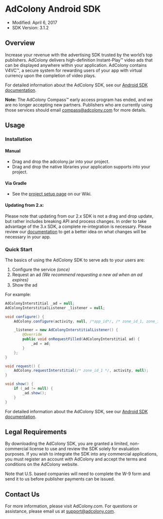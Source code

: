 # AdColony Android SDK
* Modified: April 6, 2017
* SDK Version: 3.1.2

## Overview
Increase your revenue with the advertising SDK trusted by the world’s top publishers. AdColony delivers high-definition Instant-Play™ video ads that can be displayed anywhere within your application. AdColony contains V4VC™, a secure system for rewarding users of your app with virtual currency upon the completion of video plays.

For detailed information about the AdColony SDK, see our [Android SDK documentation](https://github.com/AdColony/AdColony-Android-SDK-3/wiki).

**Note:** The AdColony Compass™ early access program has ended, and we are no longer accepting new partners. Publishers who are currently using those services should email compass@adcolony.com for more details.

## Usage

### Installation

#### Manual

* Drag and drop the adcolony.jar into your project.
* Drag and drop the native libraries your application supports into your project.

#### Via Gradle
* See the [project setup page](https://github.com/AdColony/AdColony-Android-SDK-3/wiki/Project-Setup) on our Wiki.

#### Updating from 2.x:
Please note that updating from our 2.x SDK is not a drag and drop update, but rather includes breaking API and process changes. In order to take advantage of the 3.x SDK, a complete re-integration is necessary. Please review our [documentation](https://github.com/AdColony/AdColony-Android-SDK-3/wiki) to get a better idea on what changes will be necessary in your app.

### Quick Start
The basics of using the AdColony SDK to serve ads to your users are:
1. Configure the service *(once)*
1. Request an ad *(We recommend requesting a new ad when an ad expires)*
1. Show the ad

For example:

```Java
AdColonyInterstitial _ad = null;
AdColonyInterstitialListener _listener = null;

void configure() {
    AdColony.configure(activity, null, /*app_id*/, /* zone_id_1, zone_id_2 */);

    _listener = new AdColonyInterstitialListener() {
        @Override
        public void onRequestFilled(AdColonyInterstitial ad) {
            _ad = ad;
        }
    };
}

void request() {
    AdColony.requestInterstitial(/* zone_id_1 */, activity, null);
}

void show() {
    if (_ad != null) {
        _ad.show();
    }
}
```

For detailed information about the AdColony SDK, see our [Android SDK documentation](https://github.com/AdColony/AdColony-Android-SDK-3/wiki).

## Legal Requirements
By downloading the AdColony SDK, you are granted a limited, non-commercial license to use and review the SDK solely for evaluation purposes.  If you wish to integrate the SDK into any commercial applications, you must register an account with AdColony and accept the terms and conditions on the AdColony website.

Note that U.S. based companies will need to complete the W-9 form and send it to us before publisher payments can be issued.

## Contact Us
For more information, please visit AdColony.com. For questions or assistance, please email us at support@adcolony.com.
